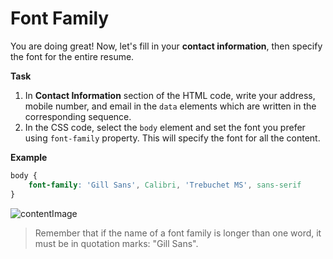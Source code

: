 # Font Family

You are doing great!
Now, let's fill in your **contact information**, then specify the font for the entire resume.

**Task**
1. In **Contact Information** section of the HTML code, write your address, mobile number, and email in the `data` elements which are written in the corresponding sequence.
2. In the CSS code, select the `body` element and set the font you prefer using `font-family` property. This will specify the font for all the content.

**Example**
```css
body {
    font-family: 'Gill Sans', Calibri, 'Trebuchet MS', sans-serif
}
```

![contentImage](https://api.sololearn.com/DownloadFile?id=4692)

>Remember that if the name of a font family is longer than one word, it must be in quotation marks: "Gill Sans".
